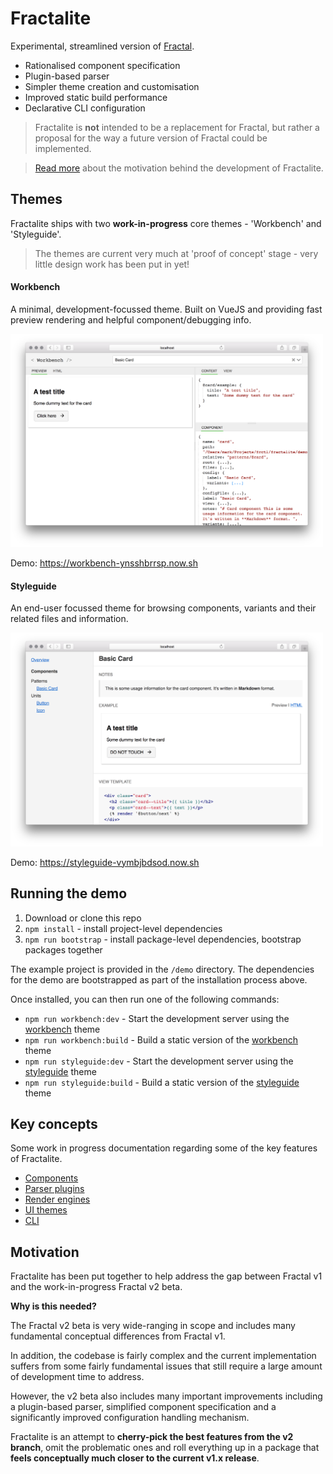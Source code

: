 # Fractalite

Experimental, streamlined version of [Fractal](https://fractal.build).

- Rationalised component specification
- Plugin-based parser
- Simpler theme creation and customisation
- Improved static build performance
- Declarative CLI configuration

> Fractalite is **not** intended to be a replacement for Fractal, but rather a proposal for the way a future version of Fractal could be implemented.

> [Read more](#motivation) about the motivation behind the development of Fractalite.

## Themes

Fractalite ships with two **work-in-progress** core themes - 'Workbench' and 'Styleguide'.

> The themes are current very much at 'proof of concept' stage - very little design work has been put in yet!

#### Workbench

A minimal, development-focussed theme. Built on VueJS and providing fast preview rendering and helpful component/debugging info.

<img src="/docs/assets/theme-workbench.png" width="500" alt="Workbench theme">

Demo: https://workbench-ynsshbrrsp.now.sh

#### Styleguide

An end-user focussed theme for browsing components, variants and their related files and information.

<img src="/docs/assets/theme-styleguide.png" width="500" alt="Styleguide theme">

Demo: https://styleguide-vymbjbdsod.now.sh

## Running the demo

1. Download or clone this repo
2. `npm install` - install project-level dependencies
3. `npm run bootstrap` - install package-level dependencies, bootstrap packages together

The example project is provided in the `/demo` directory. The dependencies for the demo are bootstrapped as part of the installation process above.

Once installed, you can then run one of the following commands:

- `npm run workbench:dev` - Start the development server using the [workbench](/docs/ui.md#themes) theme
- `npm run workbench:build` - Build a static version of the [workbench](/docs/ui.md#themes) theme
- `npm run styleguide:dev` - Start the development server using the [styleguide](/docs/ui.md#themes) theme
- `npm run styleguide:build` - Build a static version of the [styleguide](/docs/ui.md#themes) theme


## Key concepts

Some work in progress documentation regarding some of the key features of Fractalite.

- [Components](/docs/components.md)
- [Parser plugins](/docs/plugins.md)
- [Render engines](/docs/engines.md)
- [UI themes](/docs/ui.md)
- [CLI](/docs/cli.md)

## Motivation

Fractalite has been put together to help address the gap between Fractal v1 and the work-in-progress Fractal v2 beta.

**Why is this needed?**

The Fractal v2 beta is very wide-ranging in scope and includes many fundamental conceptual differences from Fractal v1.

In addition, the codebase is fairly complex and the current implementation suffers from some fairly fundamental issues that still require a large amount of development time to address.

However, the v2 beta also includes many important improvements including a plugin-based parser, simplified component specification and a significantly improved configuration handling mechanism.

Fractalite is an attempt to **cherry-pick the best features from the v2 branch**, omit the problematic ones and roll everything up in a package that **feels conceptually much closer to the current v1.x release**.
